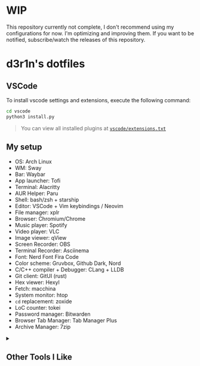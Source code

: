 # WIP
This repository currently not complete, I don't recommend using my configurations for now. I'm optimizing and improving them. If you want to be notified, subscribe/watch the releases of this repository.

# d3r1n's dotfiles

## VSCode
To install vscode settings and extensions, execute the following command:
```sh
cd vscode
python3 install.py
```
> You can view all installed plugins at [`vscode/extensions.txt`](./vscode/extensions.txt)

## My setup
- OS: Arch Linux
- WM: Sway
- Bar: Waybar
- App launcher: Tofi
- Terminal: Alacritty
- AUR Helper: Paru
- Shell: bash/zsh + starship
- Editor: VSCode + Vim keybindings / Neovim
- File manager: xplr
- Browser: Chromium/Chrome
- Music player: Spotify
- Video player: VLC
- Image viewer: qView
- Screen Recorder: OBS
- Terminal Recorder: Asciinema
- Font: Nerd Font Fira Code
- Color scheme: Gruvbox, Github Dark, Nord
- C/C++ compiler + Debugger: CLang + LLDB
- Git client: GitUI (rust)
- Hex viewer: Hexyl
- Fetch: macchina
- System monitor: htop
- `cd` replacement: zoxide
- LoC counter: tokei
- Password manager: Bitwarden
- Browser Tab Manager: Tab Manager Plus
- Archive Manager: 7zip

<details>
    <summary><h2>Other Tools I Like</h2></summary>

- Disk Usage Statistics GUI: Filelight
- GUI File Manager: Dolphin

</details>
